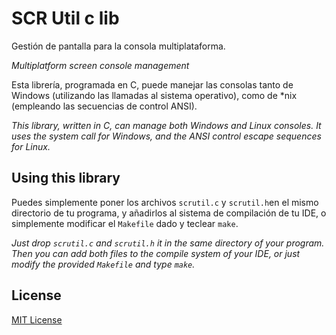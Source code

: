 # SCR Util c lib

Gestión de pantalla para la consola multiplataforma.

*Multiplatform screen console management*

Esta librería, programada en C, puede manejar las consolas tanto de Windows (utilizando las llamadas al sistema operativo), como de *nix (empleando las secuencias de control ANSI).

*This library, written in C, can manage both Windows and Linux consoles. It uses the system call for Windows, and the ANSI control escape sequences for Linux.*

## Using this library
Puedes simplemente poner los archivos `scrutil.c` y `scrutil.h`en el mismo directorio de tu programa, y añadirlos al sistema de compilación de tu IDE, o simplemente modificar el `Makefile` dado y teclear `make`.

*Just drop `scrutil.c` and `scrutil.h` it in the same directory of your program. Then you can add both files to the compile system of your IDE, or just modify the provided `Makefile` and type `make`.*

## License
[MIT License](https://github.com/Baltasarq/cscrutil/blob/master/LICENSE "MIT License")
